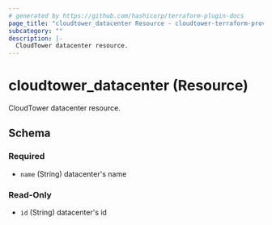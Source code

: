```yaml
---
# generated by https://github.com/hashicorp/terraform-plugin-docs
page_title: "cloudtower_datacenter Resource - cloudtower-terraform-provider"
subcategory: ""
description: |-
  CloudTower datacenter resource.
---
```


# cloudtower_datacenter (Resource)

CloudTower datacenter resource.



<!-- schema generated by tfplugindocs -->
## Schema

### Required

- `name` (String) datacenter's name

### Read-Only

- `id` (String) datacenter's id


